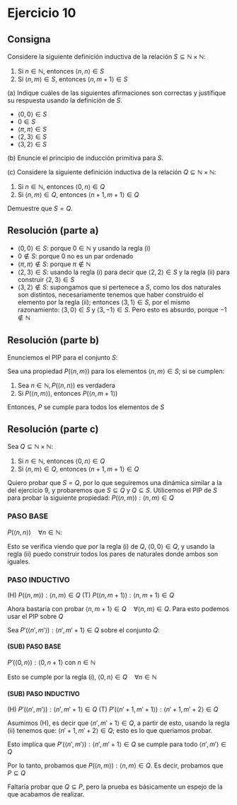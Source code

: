 # Ejercicio 10

## Consigna

Considere la siguiente definición inductiva de la relación $S \subseteq \mathbb{N} \times \mathbb{N}$:

1. Si $n \in \mathbb{N}$, entonces $\langle n, n \rangle \in S$
2. Si $\langle n, m \rangle \in S$, entonces $\langle n, m + 1 \rangle \in S$

(a) Indique cuáles de las siguientes afirmaciones son correctas y justifique su respuesta usando la definición de $S$.

- $\langle 0, 0 \rangle \in S$
- $0 \in S$
- $\langle \pi, \pi \rangle \in S$
- $\langle 2, 3 \rangle \in S$
- $\langle 3, 2 \rangle \in S$

(b) Enuncie el principio de inducción primitiva para $S$.

(c) Considere la siguiente definición inductiva de la relación $Q \subseteq \mathbb{N} \times \mathbb{N}$:

1. Si $n \in \mathbb{N}$, entonces $\langle 0, n \rangle \in Q$
2. Si $\langle n, m \rangle \in Q$, entonces $\langle n + 1, m + 1 \rangle \in Q$

Demuestre que $S = Q$.

## Resolución (parte a)

- $\langle 0,0\rangle\in S$: porque $0\in\mathbb{N}$ y usando la regla (i)
- $0\notin S$: porque $0$ no es un par ordenado
- $\langle\pi,\pi\rangle\notin S$: porque $\pi\notin\mathbb{N}$
- $\langle 2,3\rangle\in S$: usando la regla (i) para decir que $\langle 2,2\rangle\in S$ y la regla (ii) para construir $\langle 2,3\rangle\in S$
- $\langle 3,2\rangle\notin S$: supongamos que si pertenece a $S$, como los dos naturales son distintos, necesariamente tenemos que haber construido el elemento por la regla (ii); entonces $\langle 3,1\rangle\in S$, por el mismo razonamiento: $\langle 3,0\rangle\in S$ y $\langle 3,-1\rangle\in S$. Pero esto es absurdo, porque $-1\notin\mathbb{N}$

## Resolución (parte b)

Enunciemos el PIP para el conjunto $S$:

Sea una propiedad $P(\langle n,m\rangle)$ para los elementos $\langle n,m\rangle\in S$; si se cumplen:

1. Sea $n\in\mathbb{N}, P(\langle n,n\rangle)$ es verdadera
2. Si $P(\langle n,m\rangle)$, entonces $P(\langle n,m+1\rangle)$

Entonces, $P$ se cumple para todos los elementos de $S$

## Resolución (parte c)

Sea $Q \subseteq \mathbb{N} \times \mathbb{N}$:

1. Si $n \in \mathbb{N}$, entonces $\langle 0, n \rangle \in Q$
2. Si $\langle n, m \rangle \in Q$, entonces $\langle n + 1, m + 1 \rangle \in Q$

Quiero probar que $S = Q$, por lo que seguiremos una dinámica similar a la del ejercicio 9, y probaremos que $S\subseteq Q$ y $Q\subseteq S$.
Utilicemos el PIP de $S$ para probar la siguiente propiedad: $P(\langle n,m\rangle): \langle n,m\rangle\in Q$

### PASO BASE

$P(\langle n,n\rangle)\quad \forall n\in\mathbb{N}$:

Esto se verifica viendo que por la regla (i) de $Q$, $\langle 0,0\rangle\in Q$, y usando la regla (ii) puedo construir todos los pares de naturales donde ambos son iguales.

### PASO INDUCTIVO

(H) $P(\langle n,m\rangle): \langle n,m\rangle\in Q$
(T) $P(\langle n,m+1\rangle): \langle n,m+1\rangle\in Q$

Ahora bastaría con probar $\langle n,m+1\rangle\in Q\quad\forall \langle n,m\rangle\in Q$. Para esto podemos usar el PIP sobre $Q$

Sea $P'(\langle n',m'\rangle): \langle n',m'+1\rangle\in Q$ sobre el conjunto $Q$:

#### (SUB) PASO BASE

$P'(\langle 0,n\rangle): \langle 0,n+1\rangle$ con $n\in\mathbb{N}$

Esto se cumple por la regla (i), $\langle 0,n\rangle\in Q\quad\forall n\in\mathbb{N}$

#### (SUB) PASO INDUCTIVO

(H) $P'(\langle n',m'\rangle):\langle n',m'+1\rangle\in Q$
(T) $P'(\langle n'+1,m'+1\rangle):\langle n'+1,m'+2\rangle\in Q$

Asumimos (H), es decir que $\langle n',m'+1\rangle\in Q$, a partir de esto, usando la regla (ii) tenemos que: $\langle n'+1,m'+2\rangle\in Q$; esto es lo que queriamos probar.

Esto implica que $P'(\langle n',m'\rangle): \langle n',m'+1\rangle\in Q$ se cumple para todo $\langle n',m'\rangle\in Q$
 
Por lo tanto, probamos que $P(\langle n,m\rangle): \langle n,m\rangle\in Q$. Es decir, probamos que $P\subseteq Q$

Faltaría probar que $Q\subseteq P$, pero la prueba es básicamente un espejo de la que acabamos de realizar.